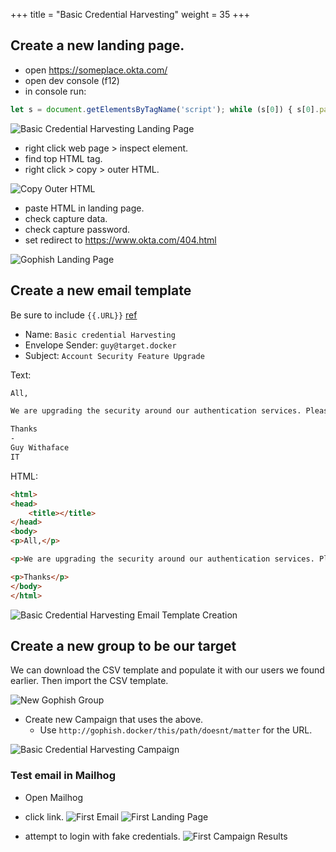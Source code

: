 +++
title = "Basic Credential Harvesting"
weight = 35
+++

## Create a new landing page.
- open https://someplace.okta.com/
- open dev console (f12)
- in console run:
```js
let s = document.getElementsByTagName('script'); while (s[0]) { s[0].parentNode.removeChild(s[0])}
```

![Basic Credential Harvesting Landing Page](/static/how-to-phishing/basic-cred-harvest-landing-page-dev-console.png)

- right click web page > inspect element.
- find top HTML tag.
- right click > copy > outer HTML.

![Copy Outer HTML](/static/how-to-phishing/basic-cred-harvest-landing-page-html-copy-outer-html.png)

- paste HTML in landing page.
- check capture data.
- check capture password.
- set redirect to https://www.okta.com/404.html

![Gophish Landing Page](/static/how-to-phishing/gophish-landing-page-creation.png)

## Create a new email template

Be sure to include `{{.URL}}` [ref](https://docs.getgophish.com/user-guide/template-reference)

- Name: `Basic credential Harvesting`
- Envelope Sender: `guy@target.docker`
- Subject: `Account Security Feature Upgrade`

Text:

```txt
All,

We are upgrading the security around our authentication services. Please login ({{.URL}}) to enable these new features.

Thanks
-
Guy Withaface
IT
```

HTML:

```html
<html>
<head>
	<title></title>
</head>
<body>
<p>All,</p>

<p>We are upgrading the security around our authentication services. Please <a href="{{.URL}}">login to enable these new features</a>.</p>

<p>Thanks</p>
</body>
</html>
```

![Basic Credential Harvesting Email Template Creation](/static/how-to-phishing/gophish-basic-template-creation.png)

## Create a new group to be our target

We can download the CSV template and populate it with our users we found earlier. Then import the CSV template.

![New Gophish Group](/static/how-to-phishing/gophish-new-group.png)

- Create new Campaign that uses the above.
  - Use `http://gophish.docker/this/path/doesnt/matter` for the URL.

![Basic Credential Harvesting Campaign](/static/how-to-phishing/basic-cred-harvest-campaign.png)

### Test email in Mailhog

- Open Mailhog
- click link.
![First Email](/static/how-to-phishing/first-email.png)
![First Landing Page](/static/how-to-phishing/first-landing-page.png)

- attempt to login with fake credentials.
![First Campaign Results](/static/how-to-phishing/first-campaign.png)